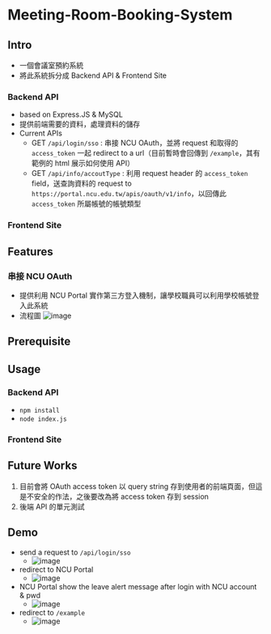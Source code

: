 # Meeting-Room-Booking-System
## Intro
- 一個會議室預約系統
- 將此系統拆分成 Backend API & Frontend Site
### Backend API
- based on Express.JS & MySQL
- 提供前端需要的資料，處理資料的儲存
- Current APIs
  - GET `/api/login/sso` : 串接 NCU OAuth，並將 request 和取得的 `access_token` 一起 redirect to a url（目前暫時會回傳到 `/example`，其有範例的 html 展示如何使用 API）
  - GET `/api/info/accoutType` : 利用 request header 的 `access_token` field，送查詢資料的 request to `https://portal.ncu.edu.tw/apis/oauth/v1/info`，以回傳此 `access_token` 所屬帳號的帳號類型
### Frontend Site
## Features
### 串接 NCU OAuth
- 提供利用 NCU Portal 實作第三方登入機制，讓學校職員可以利用學校帳號登入此系統
- 流程圖
  ![image](https://github.com/user-attachments/assets/22449913-dd71-47cf-b016-1c25c7072ae1)
## Prerequisite
## Usage
### Backend API
- `npm install`
- `node index.js`
### Frontend Site
## Future Works
1. 目前會將 OAuth access token 以 query string 存到使用者的前端頁面，但這是不安全的作法，之後要改為將 access token 存到 session
2. 後端 API 的單元測試
## Demo
- send a request to `/api/login/sso`
  - ![image](https://github.com/user-attachments/assets/ecfd905d-faa3-4970-8a5d-9c767b109d7a)
- redirect to NCU Portal
  - ![image](https://github.com/user-attachments/assets/9d00645a-6a7f-46a4-8886-a58c0444d00d)
- NCU Portal show the leave alert message after login with NCU account & pwd
  - ![image](https://github.com/user-attachments/assets/ef15fd9c-a06a-4bc9-80b0-448e518b815f)
- redirect to `/example`
  - ![image](https://github.com/user-attachments/assets/4f448821-734d-4d9e-80f9-af8f2556f43a)
